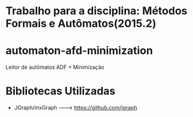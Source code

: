 # Trabalho para a disciplina: Métodos Formais e Autômatos(2015.2)

# automaton-afd-minimization
Leitor de autômatos ADF + Minimização

# Bibliotecas Utilizadas
 - JGraph/mxGraph ---> https://github.com/jgraph
 
